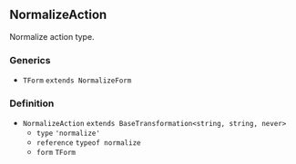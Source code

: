 NormalizeAction
---------------

Normalize action type.

### Generics

*   `TForm` `extends NormalizeForm`

### Definition

*   `NormalizeAction` `extends BaseTransformation<string, string, never>`
    *   `type` `'normalize'`
    *   `reference` `typeof normalize`
    *   `form` `TForm`